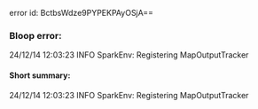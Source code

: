 error id: BctbsWdze9PYPEKPAyOSjA==
### Bloop error:

24/12/14 12:03:23 INFO SparkEnv: Registering MapOutputTracker
#### Short summary: 

24/12/14 12:03:23 INFO SparkEnv: Registering MapOutputTracker